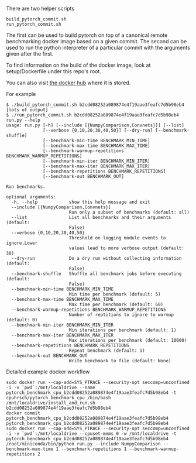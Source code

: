There are two helper scripts

```
build_pytorch_commit.sh
run_pytorch_commit.sh
```

The first can be used to build pytorch on top of a canonical remote benchmarking docker image based on a given commit.
The second can be used to run the python interpreter of a particular commit with the arguments given after the first.

To find information on the build of the docker image, look at setup/Dockerfile under this repo's root.

You can also visit [the docker hub](https://hub.docker.com/u/cpuhrsch/) where it is stored.

For example

```
$ ./build_pytorch_commit.sh b2cdd08252a089874e4f19aae3feafc7d5b98eb4
[lots of output]
$ ./run_pytorch_commit.sh b2cdd08252a089874e4f19aae3feafc7d5b98eb4 run.py --help
usage: run.py [-h] [--include [{NumpyComparison,Convnets}]] [--list]
              [--verbose {0,10,20,30,40,50}] [--dry-run] [--benchmark-shuffle]
              [--benchmark-min-time BENCHMARK_MIN_TIME]
              [--benchmark-max-time BENCHMARK_MAX_TIME]
              [--benchmark-warmup-repetitions BENCHMARK_WARMUP_REPETITIONS]
              [--benchmark-min-iter BENCHMARK_MIN_ITER]
              [--benchmark-max-iter BENCHMARK_MAX_ITER]
              [--benchmark-repetitions BENCHMARK_REPETITIONS]
              [--benchmark-out BENCHMARK_OUT]

Run benchmarks.

optional arguments:
  -h, --help            show this help message and exit
  --include [{NumpyComparison,Convnets}]
                        Run only a subset of benchmarks (default: all)
  --list                List all benchmarks and their arguments (default:
                        False)
  --verbose {0,10,20,30,40,50}
                        Threshold on logging module events to ignore.Lower
                        values lead to more verbose output (default: 30)
  --dry-run             Do a dry run without collecting information (default:
                        False)
  --benchmark-shuffle   Shuffle all benchmark jobs before executing (default:
                        False)
  --benchmark-min-time BENCHMARK_MIN_TIME
                        Min time per benchmark (default: 5)
  --benchmark-max-time BENCHMARK_MAX_TIME
                        Max time per benchmark (default: 60)
  --benchmark-warmup-repetitions BENCHMARK_WARMUP_REPETITIONS
                        Number of reptitions to ignore to warmup (default: 0)
  --benchmark-min-iter BENCHMARK_MIN_ITER
                        Min iterations per benchmark (default: 1)
  --benchmark-max-iter BENCHMARK_MAX_ITER
                        Max iterations per benchmark (default: 10000)
  --benchmark-repetitions BENCHMARK_REPETITIONS
                        Repeat benchmark (default: 1)
  --benchmark-out BENCHMARK_OUT
                        Write benchmark to file (default: None)
```

Detailed example docker workflow

```
sudo docker run --cap-add=SYS_PTRACE --security-opt seccomp=unconfined -i -v `pwd`:/mnt/localdrive --name pytorch_benchmark_cpu_b2cdd08252a089874e4f19aae3feafc7d5b98eb4 -t cpuhrsch/pytorch_benchmark_cpu /bin/bash /mnt/localdrive/install_and_run.sh b2cdd08252a089874e4f19aae3feafc7d5b98eb4
docker commit pytorch_benchmark_cpu_b2cdd08252a089874e4f19aae3feafc7d5b98eb4 pytorch_benchmark_cpu_b2cdd08252a089874e4f19aae3feafc7d5b98eb4
sudo docker run --cap-add=SYS_PTRACE --security-opt seccomp=unconfined -i -v `pwd`:/mnt/localdrive --cpuset-mems 0 -w /mnt/localdrive -t pytorch_benchmark_cpu_b2cdd08252a089874e4f19aae3feafc7d5b98eb4 /root/miniconda/bin/python run.py --include NumpyComparison --benchmark-max-time 1 --benchmark-repetitions 1 --benchmark-warmup-repetitions 2
```
